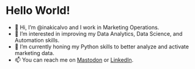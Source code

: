 
# Hello World!
- 👋 Hi, I’m @inakicalvo and I work in Marketing Operations.
- 👀 I’m interested in improving my Data Analytics, Data Science, and Automation skills.
- 🌱 I’m currently honing my Python skills to better analyze and activate marketing data.
- 📫 You can reach me on [Mastodon](https://mastodon.social/@inakicalvo) or [LinkedIn](https://www.linkedin.com/in/inakicalvo/).

<!---
inakicalvo/inakicalvo is a ✨ special ✨ repository because its `README.md` (this file) appears on your GitHub profile.
You can click the Preview link to take a look at your changes.
--->
